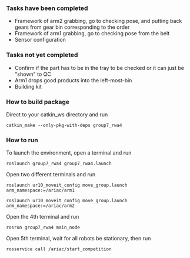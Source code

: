 ### **Tasks have been completed**
  * Framework of arm2 grabbing, go to checking pose, and putting back gears from gear bin corresponding to the order
  * Framework of arm1 grabbing, go to checking pose from the belt
  * Sensor configuration

### **Tasks not yet completed**
  * Confirm if the part has to be in the tray to be checked or it can just be "shown" to QC
  * Arm1 drops good products into the left-most-bin
  * Building kit


### **How to build package**

Direct to your catkin_ws directory and run

 `catkin_make --only-pkg-with-deps group7_rwa4`

### **How to run**
To launch the environment, open a terminal and run

 `roslaunch group7_rwa4 group7_rwa4.launch`

Open two different terminals and run

 `roslaunch ur10_moveit_config move_group.launch arm_namespace:=/ariac/arm1`
 
 `roslaunch ur10_moveit_config move_group.launch arm_namespace:=/ariac/arm2`

Open the 4th terminal and run

 `rosrun group7_rwa4 main_node`

Open 5th terminal, wait for all robots be stationary, then run

 `rosservice call /ariac/start_competition `

